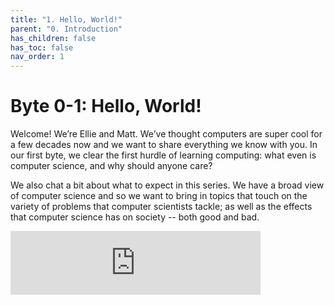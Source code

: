 ```yaml
---
title: "1. Hello, World!"
parent: "0. Introduction"
has_children: false
has_toc: false
nav_order: 1
---
```


# Byte 0-1: Hello, World!

Welcome! We’re Ellie and Matt. We’ve thought computers are super cool for a few decades now and we want to share everything we know with you. In our first byte, we clear the first hurdle of learning computing: what even is computer science, and why should anyone care?

We also chat a bit about what to expect in this series. We have a broad view of computer science and so we want to bring in topics that touch on the variety of problems that computer scientists tackle; as well as the effects that computer science has on society -- both good and bad. 

<iframe src="https://anchor.fm/bytesizecs/embed/episodes/0-1-Hello--World--Introduction-et4bc3" height="102px" width="400px" frameborder="0" scrolling="no"></iframe>
